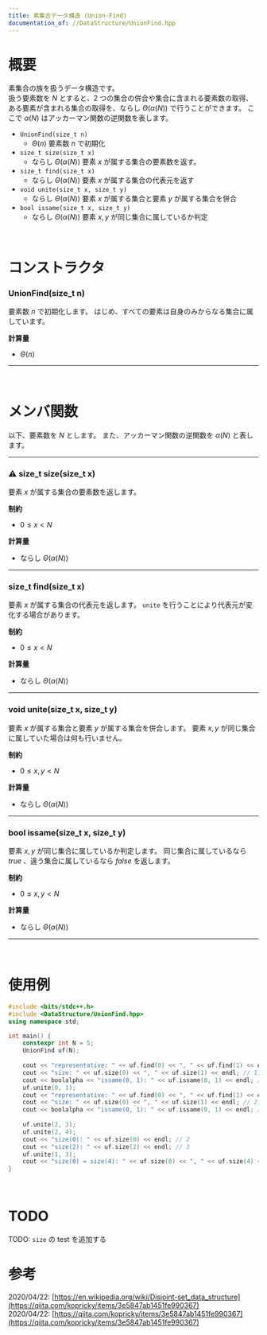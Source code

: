 ```yaml
---
title: 素集合データ構造 (Union-Find)
documentation_of: //DataStructure/UnionFind.hpp
---
```


# 概要

素集合の族を扱うデータ構造です。  
扱う要素数を $N$ とすると、2 つの集合の併合や集合に含まれる要素数の取得、ある要素が含まれる集合の取得を、ならし $\Theta(\alpha(N))$ で行うことができます。
ここで $\alpha(N)$ はアッカーマン関数の逆関数を表します。  

- `UnionFind(size_t n)`
	- $\Theta(n)$ 要素数 $n$ で初期化
- `size_t size(size_t x)`
	- ならし $\Theta(\alpha(N))$ 要素 $x$ が属する集合の要素数を返す。
- `size_t find(size_t x)`
	- ならし $\Theta(\alpha(N))$ 要素 $x$ が属する集合の代表元を返す
- `void unite(size_t x, size_t y)`
	- ならし $\Theta(\alpha(N))$ 要素 $x$ が属する集合と要素 $y$ が属する集合を併合
- `bool issame(size_t x, size_t y)`
	- ならし $\Theta(\alpha(N))$ 要素 $x, y$ が同じ集合に属しているか判定

<br>

# コンストラクタ

### UnionFind(size_t n)

要素数 $n$ で初期化します。
はじめ、すべての要素は自身のみからなる集合に属しています。  

**計算量**

- $\Theta(n)$

---

<br>

# メンバ関数

以下、要素数を $N$ とします。
また、アッカーマン関数の逆関数を $\alpha(N)$ と表します。  

---

### :warning: size_t size(size_t x)

要素 $x$ が属する集合の要素数を返します。  

**制約**

- $0 \leq x < N$

**計算量**

- ならし $\Theta(\alpha(N))$

---

### size_t find(size_t x)

要素 $x$ が属する集合の代表元を返します。
`unite` を行うことにより代表元が変化する場合があります。  

**制約**

- $0 \leq x < N$

**計算量**

- ならし $\Theta(\alpha(N))$

---

### void unite(size_t x, size_t y)

要素 $x$ が属する集合と要素 $y$ が属する集合を併合します。
要素 $x, y$ が同じ集合に属していた場合は何も行いません。  

**制約**

- $0 \leq x, y < N$

**計算量**

- ならし $\Theta(\alpha(N))$

---

### bool issame(size_t x, size_t y)

要素 $x, y$ が同じ集合に属しているか判定します。
同じ集合に属しているなら $true$ 、違う集合に属しているなら $false$ を返します。  

**制約**

- $0 \leq x, y < N$

**計算量**

- ならし $\Theta(\alpha(N))$

---

<br>

# 使用例

```cpp
#include <bits/stdc++.h>
#include <DataStructure/UnionFind.hpp>
using namespace std;

int main() {
	constexpr int N = 5;
	UnionFind uf(N);
	
	cout << "representative: " << uf.find(0) << ", " << uf.find(1) << endl; // 0, 1
	cout << "size: " << uf.size(0) << ", " << uf.size(1) << endl; // 1, 1
	cout << boolalpha << "issame(0, 1): " << uf.issame(0, 1) << endl; // false
	uf.unite(0, 1);
	cout << "representative: " << uf.find(0) << ", " << uf.find(1) << endl; // 0 0 (or 1 1)
	cout << "size: " << uf.size(0) << ", " << uf.size(1) << endl; // 2, 2
	cout << boolalpha << "issame(0, 1): " << uf.issame(0, 1) << endl; // true
	
	uf.unite(2, 3);
	uf.unite(2, 4);
	cout << "size(0): " << uf.size(0) << endl; // 2
	cout << "size(2): " << uf.size(2) << endl; // 3
	uf.unite(1, 3);
	cout << "size(0) = size(4): " << uf.size(0) << ", " << uf.size(4) << endl; // 5, 5
}
```

<br>

# TODO

TODO: `size` の test を追加する  

# 参考

2020/04/22: [https://en.wikipedia.org/wiki/Disjoint-set_data_structure](https://qiita.com/kopricky/items/3e5847ab1451fe990367)  
2020/04/22: [https://qiita.com/kopricky/items/3e5847ab1451fe990367](https://qiita.com/kopricky/items/3e5847ab1451fe990367)  

<br>